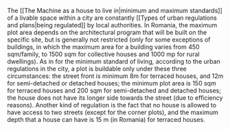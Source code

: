 The [[The Machine as a house to live in|minimum and maximum standards]] of a livable space within a city are constantly [[Types of urban regulations and plans|being regulated]] by local authorities. In Romania, the maximum plot area depends on the architectural program that will be built on the specific site, but is generally not restricted (only for some exceptions of buildings, in which the maximum area for a building varies from 450 sqm/family, to 1500 sqm for collective houses and 1000 mp for rural dwellings). As in for the minimum standard of living, according to the urban regulations in the city, a plot is buildable only under these three circumstances: the street front is minimum 8m for terraced houses, and 12m for semi-detached or detached houses; the minimum plot area is 150 sqm for terraced houses and 200 sqm for semi-detached and detached houses; the house does not have its longer side towards the street (due to efficiency reasons). Another kind of regulation is the fact that no house is allowed to have access to two streets (except for the corner plots), and the maximum depth that a house can have is 15 m (in Romania) for terraced houses.